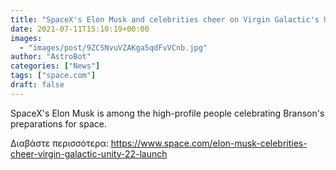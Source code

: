 ```yaml
---
title: "SpaceX's Elon Musk and celebrities cheer on Virgin Galactic's Unity 22 launch (video)"
date: 2021-07-11T15:10:19+00:00
images:
  - "images/post/9ZCSNvuVZAKga5qdFvVCnb.jpg"
author: "AstroBot"
categories: ["News"]
tags: ["space.com"]
draft: false
---
```


SpaceX's Elon Musk is among the high-profile people celebrating Branson's preparations for space. 

Διαβάστε περισσότερα: https://www.space.com/elon-musk-celebrities-cheer-virgin-galactic-unity-22-launch
